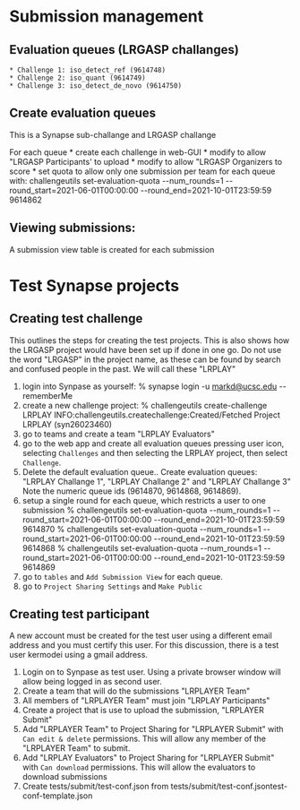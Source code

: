 # Submission management

## Evaluation queues (LRGASP challanges)
    * Challenge 1: iso_detect_ref (9614748)
    * Challenge 2: iso_quant (9614749)
    * Challenge 3: iso_detect_de_novo (9614750)

## Create evaluation queues
This is a Synapse sub-challange and LRGASP challange

For each queue
    * create each challenge in web-GUI
    * modify to allow "LRGASP Participants' to upload
    * modify to allow "LRGASP Organizers to score
    * set quota to allow only one submission per team for each queue with:
      challengeutils set-evaluation-quota --num_rounds=1 --round_start=2021-06-01T00:00:00 --round_end=2021-10-01T23:59:59 9614862

## Viewing submissions:
A submission view table is created for each submission


# Test Synapse projects

## Creating test challenge
This outlines the steps for creating the test projects.  This is also shows
how the LRGASP project would have been set up if done in one go.  Do not use
the word "LRGASP" in the project name, as these can be found by search and confused
people in the past.  We will call these "LRPLAY"

1. login into Synpase as yourself:
   % synapse login -u markd@ucsc.edu --rememberMe
2. create a new challenge project:
   % challengeutils create-challenge LRPLAY
   INFO:challengeutils.createchallenge:Created/Fetched Project LRPLAY (syn26023460)
3. go to teams and create a team "LRPLAY Evaluators"
4. go to the web app and create all evaluation queues pressing user icon,
   selecting `Challenges` and then selecting the LRPLAY project, then select `Challenge`.
5. Delete the default evaluation queue.. Create evaluation queues:
   "LRPLAY Challange 1", "LRPLAY Challange 2" and "LRPLAY Challange 3"
   Note the numeric queue ids (9614870, 9614868, 9614869).
6. setup a single round for each queue, which restricts a user to one submission
   % challengeutils set-evaluation-quota --num_rounds=1 --round_start=2021-06-01T00:00:00 --round_end=2021-10-01T23:59:59 9614870
   % challengeutils set-evaluation-quota --num_rounds=1 --round_start=2021-06-01T00:00:00 --round_end=2021-10-01T23:59:59 9614868
   % challengeutils set-evaluation-quota --num_rounds=1 --round_start=2021-06-01T00:00:00 --round_end=2021-10-01T23:59:59 9614869
6. go to `tables` and `Add Submission View` for each queue.
8. go to `Project Sharing Settings` and `Make Public`

## Creating test participant

A new account must be created for the test user using a different email
address and you must certify this user.  For this discussion, there
is a test user kermodei using a gmail address.

1. Login on to Synpase as test user.  Using a private browser window will allow being logged in as second user.
2. Create a team that will do the submissions "LRPLAYER Team"
3. All members of "LRPLAYER Team" must join "LRPLAY Participants"
3. Create a project that is use to upload the submission, "LRPLAYER Submit"
4. Add "LRPLAYER Team" to Project Sharing for "LRPLAYER Submit" with `Can edit & delete` permissions.
   This will allow any member of the "LRPLAYER Team" to submit.
4. Add "LRPLAY Evaluators" to Project Sharing for "LRPLAYER Submit" with `Can download` permissions.
   This will allow the evaluators to download submissions
5. Create tests/submit/test-conf.json from tests/submit/test-conf.jsontest-conf-template.json

